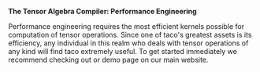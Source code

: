 **The Tensor Algebra Compiler: Performance Engineering**

Performance engineering requires the most efficient kernels possible for computation of tensor operations. Since one of taco's greatest assets is its efficiency, any individual in this realm who deals with tensor operations of any kind will find taco extremely useful. To get started immediately we recommend checking out or demo page on our main website.
